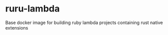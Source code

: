 # ruru-lambda
Base docker image for building ruby lambda projects containing rust native extensions

